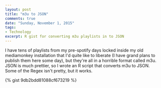 ```yaml
---
layout: post
title: "m3u to JSON"
comments: true
date: "Sunday, November 1, 2015"
tags:
- Technology
excerpt: R gist for converting m3u playlists in to JSON
---
```


I have tens of playlists from my pre-spotify days locked inside my old mediamonkey installation that I'd quite like to liberate (I have grand plans to publish them here some day), but they're all in a horrible format called m3u. JSON is much prettier, so I wrote an R script that converts m3u to JSON. Some of the Regex isn't pretty, but it works.

{% gist 9db2bdd81088cf673219 %}
